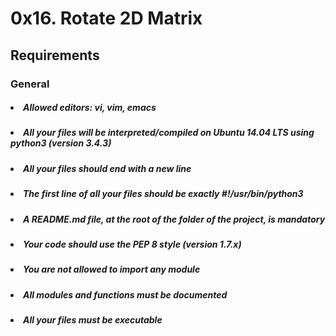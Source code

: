 # 0x16. Rotate 2D Matrix

## Requirements

### <b>General</b>
##### <li>Allowed editors: vi, vim, emacs</li>
##### <li>All your files will be interpreted/compiled on Ubuntu 14.04 LTS using python3 (version 3.4.3)</li>
##### <li>All your files should end with a new line</li>
##### <li>The first line of all your files should be exactly #!/usr/bin/python3</li>
##### <li>A README.md file, at the root of the folder of the project, is mandatory</li>
##### <li>Your code should use the PEP 8 style (version 1.7.x)</li>
##### <li>You are not allowed to import any module</li>
##### <li>All modules and functions must be documented</li>
##### <li>All your files must be executable</li>